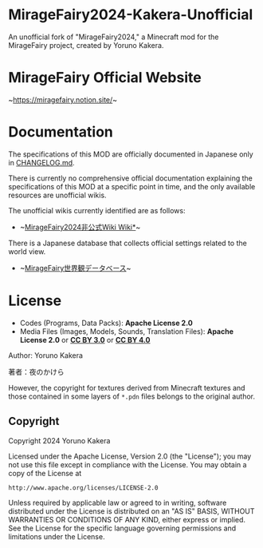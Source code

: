 # MirageFairy2024-Kakera-Unofficial

An unofficial fork of "MirageFairy2024," a Minecraft mod for the MirageFairy project, created by Yoruno Kakera.

# MirageFairy Official Website

~https://miragefairy.notion.site/~

# Documentation

The specifications of this MOD are officially documented in Japanese only in [CHANGELOG.md](CHANGELOG.md).

There is currently no comprehensive official documentation explaining the specifications of this MOD at a specific point in time, and the only available resources are unofficial wikis.

The unofficial wikis currently identified are as follows:

- ~[MirageFairy2024非公式Wiki Wiki*](https://wikiwiki.jp/mifai2024/)~

There is a Japanese database that collects official settings related to the world view.

- ~[MirageFairy世界観データベース](https://miragefairy.github.io/MirageFairy2024/)~

# License

- Codes (Programs, Data Packs): **Apache License 2.0**
- Media Files (Images, Models, Sounds, Translation Files): **Apache License 2.0** or **[CC BY 3.0](https://creativecommons.org/licenses/by/3.0/)** or **[CC BY 4.0](https://creativecommons.org/licenses/by/4.0/)**

Author: Yoruno Kakera

著者：夜のかけら

However, the copyright for textures derived from Minecraft textures and those contained in some layers of `*.pdn` files belongs to the original author.

## Copyright

Copyright 2024 Yoruno Kakera

Licensed under the Apache License, Version 2.0 (the "License");
you may not use this file except in compliance with the License.
You may obtain a copy of the License at

    http://www.apache.org/licenses/LICENSE-2.0

Unless required by applicable law or agreed to in writing, software
distributed under the License is distributed on an "AS IS" BASIS,
WITHOUT WARRANTIES OR CONDITIONS OF ANY KIND, either express or implied.
See the License for the specific language governing permissions and
limitations under the License.
